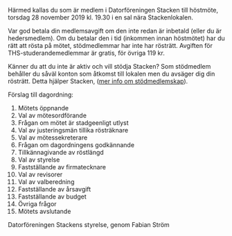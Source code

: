 <!-- 
.. title: Kallelse till Stackens höstmöte
.. slug: hostmote
.. date: 2019-10-31 20:20:00 CET
.. description: 
.. category: 2019
-->

Härmed kallas du som är medlem i Datorföreningen Stacken till höstmöte, torsdag 
28 november 2019 kl. 19.30 i en sal nära Stackenlokalen.

Var god betala din medlemsavgift om den inte redan är inbetald (eller du är 
hedersmedlem). Om du betalar den i tid (inkommen innan höstmötet) har du rätt 
att rösta på mötet, stödmedlemmar har inte har rösträtt. Avgiften för 
THS-studerandemedlemmar är gratis, för övriga 119 kr.

<!-- TEASER_END -->

Känner du att du inte är aktiv och vill stödja Stacken? Som stödmedlem behåller 
du såväl konton som åtkomst till lokalen men du avsäger dig din rösträtt. Detta 
hjälper Stacken,
([mer info om stödmedlemskap](https://www.stacken.kth.se/member/support)).

Förslag till dagordning:

1. Mötets öppnande
2. Val av mötesordförande
3. Frågan om mötet är stadgeenligt utlyst
4. Val av justeringsmän tillika rösträknare
5. Val av mötessekreterare
6. Frågan om dagordningens godkännande
7. Tillkännagivande av röstlängd
8. Val av styrelse
9. Fastställande av firmatecknare
10. Val av revisorer
11. Val av valberedning
12. Fastställande av årsavgift
13. Fastställande av budget
14. Övriga frågor
15. Mötets avslutande

Datorföreningen Stackens styrelse, genom Fabian Ström
